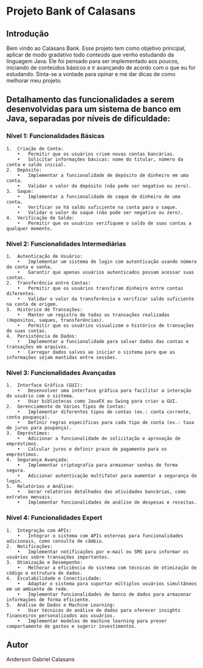 # Projeto Bank of Calasans

## Introdução

Bem vindo ao Calasans Bank. Esse projeto tem como objetivo principal, aplicar de modo gradativo todo conteúdo que venho estudando da linguagem Java. Ele foi pensado para ser implementado aos poucos, iniciando de conteúdos básicos e ir avançando de acordo com o que eu for estudando. Sinta-se a vontade para opinar e me dar dicas de como melhorar meu projeto.

## Detalhamento das funcionalidades a serem desenvolvidas para um sistema de banco em Java, separadas por níveis de dificuldade:

### Nível 1: Funcionalidades Básicas

	1.	Criação de Conta:
	    •	Permitir que os usuários criem novas contas bancárias.
	    •	Solicitar informações básicas: nome do titular, número da conta e saldo inicial.
	2.	Depósito:
	    •	Implementar a funcionalidade de depósito de dinheiro em uma conta.
	    •	Validar o valor do depósito (não pode ser negativo ou zero).
	3.	Saque:
	    •	Implementar a funcionalidade de saque de dinheiro de uma conta.
	    •	Verificar se há saldo suficiente na conta para o saque.
	    •	Validar o valor do saque (não pode ser negativo ou zero).
	4.	Verificação de Saldo:
	    •	Permitir que os usuários verifiquem o saldo de suas contas a qualquer momento.

### Nível 2: Funcionalidades Intermediárias

	1.	Autenticação de Usuário:
	    •	Implementar um sistema de login com autenticação usando número da conta e senha.
	    •	Garantir que apenas usuários autenticados possam acessar suas contas.
	2.	Transferência entre Contas:
	    •	Permitir que os usuários transfiram dinheiro entre contas diferentes.
	    •	Validar o valor da transferência e verificar saldo suficiente na conta de origem.
	3.	Histórico de Transações:
	    •	Manter um registro de todas as transações realizadas (depósitos, saques, transferências).
	    •	Permitir que os usuários visualizem o histórico de transações de suas contas.
	4.	Persistência de Dados:
	    •	Implementar a funcionalidade para salvar dados das contas e transações em arquivos.
	    •	Carregar dados salvos ao iniciar o sistema para que as informações sejam mantidas entre sessões.

### Nível 3: Funcionalidades Avançadas

	1.	Interface Gráfica (GUI):
	    •	Desenvolver uma interface gráfica para facilitar a interação do usuário com o sistema.
	    •	Usar bibliotecas como JavaFX ou Swing para criar a GUI.
	2.	Gerenciamento de Vários Tipos de Contas:
	    •	Implementar diferentes tipos de contas (ex.: conta corrente, conta poupança).
	    •	Definir regras específicas para cada tipo de conta (ex.: taxa de juros para poupança).
	3.	Empréstimos:
	    •	Adicionar a funcionalidade de solicitação e aprovação de empréstimos.
	    •	Calcular juros e definir prazo de pagamento para os empréstimos.
	4.	Segurança Avançada:
	    •	Implementar criptografia para armazenar senhas de forma segura.
	    •	Adicionar autenticação multifator para aumentar a segurança do login.
	5.	Relatórios e Análise:
	    •	Gerar relatórios detalhados das atividades bancárias, como extratos mensais.
	    •	Implementar funcionalidades de análise de despesas e receitas.

### Nível 4: Funcionalidades Expert

	1.	Integração com APIs:
	    •	Integrar o sistema com APIs externas para funcionalidades adicionais, como consulta de câmbio.
	2.	Notificações:
	    •	Implementar notificações por e-mail ou SMS para informar os usuários sobre transações importantes.
	3.	Otimização e Desempenho:
	    •	Melhorar a eficiência do sistema com técnicas de otimização de código e estrutura de dados.
	4.	Escalabilidade e Conectividade:
	    •	Adaptar o sistema para suportar múltiplos usuários simultâneos em um ambiente de rede.
	    •	Implementar funcionalidades de banco de dados para armazenar informações de forma eficiente.
	5.	Análise de Dados e Machine Learning:
	    •	Usar técnicas de análise de dados para oferecer insights financeiros personalizados aos usuários.
	    •	Implementar modelos de machine learning para prever comportamento de gastos e sugerir investimentos.


## Autor
Anderson Gabriel Calasans
